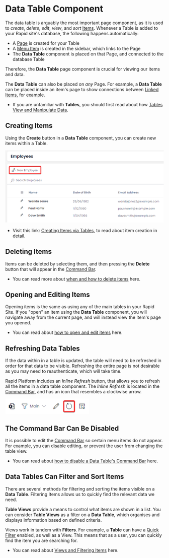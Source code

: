 # Data Table Component


The data table is arguably the most important page component, as it is used to *create*, *delete*, *edit*, *view*, and *sort* [Items](</docs/Rapid/3-User Manual/2-Explorer/2-Items/1-items-overview/1-items-overview.md>). Whenever a Table is added to your Rapid site's database, the following happens automatically:


- A [Page](</docs/Rapid/3-User Manual/2-Explorer/3-Pages/1-Pages Introduction/1-Pages Introduction.md>) is created for your Table
- A [Menu Item](</docs/Rapid/3-User Manual/2-Explorer/8-Menus/8-Menus.md>) is created in the sidebar, which links to the Page
- The **Data Table** component is placed on that Page, and connected to the database Table

Therefore, the **Data Table** page component is crucial for viewing our items and data.

The **Data Table** can also be placed on *any* Page. For example, a **Data Table** can be placed inside an item's page to show connections between [Linked Items](</docs/Rapid/3-User Manual/2-Explorer/2-Items/6-items-linked/6-items-linked.md>), for example.

- If you are unfamiliar with **Tables**, you should first read about how [Tables View and Manipulate Data](</docs/Rapid/3-User Manual/2-Explorer/1-Tables/1-viewing-data-using-tables/1-viewing-data-using-tables.md>).

## Creating Items

Using the **Create** button in a **Data Table** component, you can create new items within a Table.

![A screenshot demonstrating how to create a new item in a data table. This screenshot is annotated with a red box. Inside the red box are the words "New Employee" with an icon of two people. The rest of the image is a sample table that contains employee information, such as their Name, Date of Birth, and Email Addresses.](<Create Item.png>)

- Visit this link: [Creating Items via Tables](</docs/Rapid/3-User Manual/2-Explorer/2-Items/3-item-creation/3-item-creation.md>), to read about item creation in detail.

## Deleting Items

Items can be deleted by selecting them, and then pressing the **Delete** button that will appear in the [Command Bar](</docs/Rapid/3-User Manual/glossary/glossary.md#command-bar>).

- You can read more about [when and how to delete items](</docs/Rapid/3-User Manual/2-Explorer/2-Items/7-items-deleting/7-items-deleting.md>) here.

## Opening and Editing Items

Opening items is the same as using any of the main tables in your Rapid Site. If you "open" an item using the **Data Table** component, you will navigate away from the current page, and will instead view the item's page you opened.

- You can read about [how to open and edit items](</docs/Rapid/3-User Manual/2-Explorer/2-Items/2-items-editing/2-items-editing.md>) here.

## Refreshing Data Tables

If the data within in a table is updated, the table will need to be refreshed in order for that data to be visible. Refreshing the entire page is not desirable as you may need to reauthenticate, which will take time.

Rapid Platform includes an *Inline Refresh* button, that allows you to refresh all the items in a data table component. The *Inline Refresh* is located in the [Command Bar](</docs/Rapid/3-User Manual/glossary/glossary.md#command-bar>), and has an icon that resembles a clockwise arrow.

![A screenshot that shows what the inline refresh button looks like. The screenshot is annotated with a red box. The inline refresh button is a clockwise arrow.](<Data Table Inline Refresh.png>)

## The Command Bar Can Be Disabled

It is possible to edit the [Command Bar](</docs/Rapid/3-User Manual/glossary/glossary.md#command-bar>) so certain menu items do not appear. For example, you can disable editing, or prevent the user from changing the table view.

- You can read about [how to disable a Data Table's Command Bar](</docs/Rapid/4-Keyper Manual/2-Designer/1-Tables/5-Table Configuration Guides/disabling-the-command-bar/disabling-the-command-bar.md>) here.

## Data Tables Can Filter and Sort Items

There are several methods for filtering and sorting the items visible on a **Data Table**. Filtering Items allows us to quickly find the relevant data we need.

**Table Views** provide a means to control what items are shown in a list. You can consider **Table Views** as a filter on a **Data Table**, which organises and displays information based on defined criteria.

Views work in tandem with **Filters**. For example, a **Table** can have a [Quick Filter](</docs/Rapid/3-User Manual/2-Explorer/1-Tables/1-viewing-data-using-tables/1-viewing-data-using-tables.md#quick-filtering-items>) enabled, as well as a View. This means that as a user, you can quickly find the item you are searching for.

- You can read about [Views and Filtering Items](</docs/Rapid/3-User Manual/2-Explorer/1-Tables/1-viewing-data-using-tables/1-viewing-data-using-tables.md>) here.